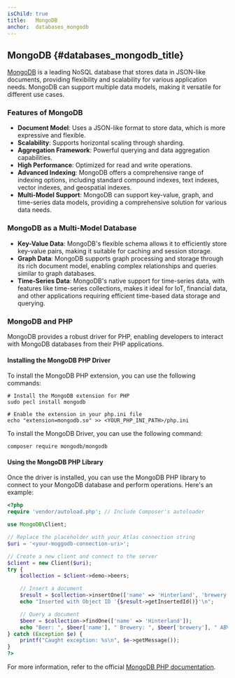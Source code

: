 ```yaml
---
isChild: true
title:   MongoDB
anchor:  databases_mongodb
---
```


## MongoDB {#databases_mongodb_title}

[MongoDB][1] is a leading NoSQL database that stores data in JSON-like documents, providing flexibility and scalability for various application needs. MongoDB can support multiple data models, making it versatile for different use cases.

### Features of MongoDB

- **Document Model**: Uses a JSON-like format to store data, which is more expressive and flexible.
- **Scalability**: Supports horizontal scaling through sharding.
- **Aggregation Framework**: Powerful querying and data aggregation capabilities.
- **High Performance**: Optimized for read and write operations.
- **Advanced Indexing**: MongoDB offers a comprehensive range of indexing options, including standard compound indexes, text indexes, vector indexes, and geospatial indexes.
- **Multi-Model Support**: MongoDB can support key-value, graph, and time-series data models, providing a comprehensive solution for various data needs.

### MongoDB as a Multi-Model Database

- **Key-Value Data**: MongoDB's flexible schema allows it to efficiently store key-value pairs, making it suitable for caching and session storage.
- **Graph Data**: MongoDB supports graph processing and storage through its rich document model, enabling complex relationships and queries similar to graph databases.
- **Time-Series Data**: MongoDB's native support for time-series data, with features like time-series collections, makes it ideal for IoT, financial data, and other applications requiring efficient time-based data storage and querying.

### MongoDB and PHP

MongoDB provides a robust driver for PHP, enabling developers to interact with MongoDB databases from their PHP applications.

#### Installing the MongoDB PHP Driver

To install the MongoDB PHP extension, you can use the following commands:

```shell
# Install the MongoDB extension for PHP
sudo pecl install mongodb

# Enable the extension in your php.ini file
echo "extension=mongodb.so" >> <YOUR_PHP_INI_PATH>/php.ini
```

To install the MongoDB Driver, you can use the following command:
```shell
composer require mongodb/mongodb
```

#### Using the MongoDB PHP Library
Once the driver is installed, you can use the MongoDB PHP library to connect to your MongoDB database and perform operations. Here's an example:

```php
<?php
require 'vendor/autoload.php'; // Include Composer's autoloader

use MongoDB\Client;

// Replace the placeholder with your Atlas connection string
$uri = '<your-moggodb-connection-uri>';

// Create a new client and connect to the server
$client = new Client($uri);
try {
    $collection = $client->demo->beers;

    // Insert a document
    $result = $collection->insertOne(['name' => 'Hinterland', 'brewery' => 'Coopers', 'abv' => 5.5]);
    echo "Inserted with Object ID '{$result->getInsertedId()}'\n";

    // Query a document
    $beer = $collection->findOne(['name' => 'Hinterland']);
    echo "Beer: ", $beer['name'], " Brewery: ", $beer['brewery'], " ABV: ", $beer['abv'], "\n";
} catch (Exception $e) {
    printf("Caught exception: %s\n", $e->getMessage());
}
?>
```


For more information, refer to the official [MongoDB PHP documentation][2].


[1]: https://www.mongodb.com/
[2]: https://www.mongodb.com/docs/drivers/php-drivers/